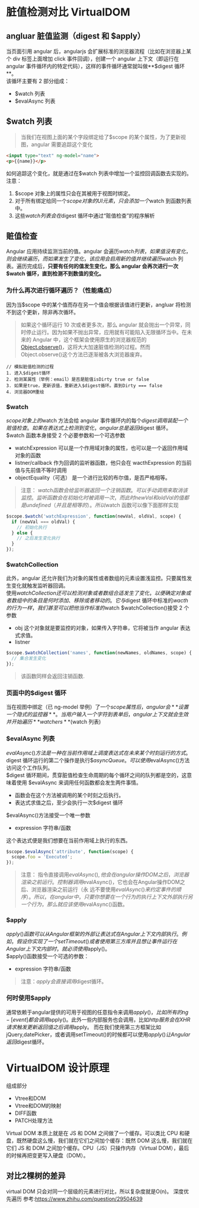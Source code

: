 # 脏值检测对比 VirtualDOM

## angluar 脏值监测（digest 和 $apply）

当页面引用 angular 后，angularjs 会扩展标准的浏览器流程（比如在浏览器上某个 div 标签上面增加 click 事件回调），创建一个 angular 上下文（即运行在 angular 事件循环内的特定代码），这样的事件循环通常就叫做**$digest 循环**。  
该循环主要有 2 部分组成：

* $watch 列表
* $evalAsync 列表

## $watch 列表

> 当我们在视图上面的某个字段绑定给了$scope 的某个属性，为了更新视图，angular 需要追踪这个变化

```html
<input type="text" ng-model="name">
<p>{{name}}</p>
```

如何追踪这个变化，就是通过在$watch 列表中增加一个监控回调函数去实现的。注意：

1.  $scope 对象上的属性只会在其被用于视图时绑定。
2.  对于所有绑定给同一个$scope 对象的 UI 元素，只会添加一个$watch 到函数列表中。
3.  这些$watch 列表会在$digest 循环中通过“赃值检查”的程序解析

## 赃值检查

Angular 应用持续监测当前的值。angular 会遍历$watch 列表，如果值没有变化，则会继续遍历，而如果发生了变化，该应用会启用新的值并继续遍历$watch 列表。遍历完成后，**只要有任何的值发生变化，那么 angular 会再次进行一次$watch 循环，直到检测不到数值的变化。**

### 为什么再次进行循环遍历？（性能痛点）

因为当$scope 中的某个值而存在另一个值会根据该值进行更新，angluar 将检测不到这个更新，除非再次循环。

> 如果这个循环运行 10 次或者更多次，那么 angular 就会抛出一个异常，同时停止运行。因为如果不抛出异常，应用就有可能陷入无限循环当中。在未来的 Angular 中，这个框架会使用原生的浏览器规范的[Object.observe()](https://developer.mozilla.org/zh-CN/docs/Web/JavaScript/Reference/Global_Objects/Object/observe)，这将大大加速脏值检测的过程。然而 Object.observe()这个方法已逐渐被各大浏览器废弃。

```
// 模拟脏值检测的过程
1. 进入$digest循环
2. 检测某属性（举例：email）是否是脏值isDirty true or false
3. 如果是true，更新该值，重新进入$digest循环。直到Dirty === false
4. 浏览器DOM重绘
```

### $watch

$scope 对象上的$watch 方法会给 angular 事件循环内的每个$digest 调用装配一个赃值检查。如果在表达式上检测到变化，angular 总是返回$digest 循环。  
$watch 函数本身接受 2 个必要参数和一个可选参数

* watchExpression 可以是一个作用域对象的属性，也可以是一个返回作用域对象的函数
* listner/callback 作为回调的监听器函数，他只会在 wacthExpression 的当前值与先前值不等时调用
* objectEquality（可选） 是一个进行比较的布尔值，是否严格相等。

> 注意： $watch 函数会给监听器返回一个注销函数。可以手动调用来取消该监控。  
> 监听函数会在初始化时被调用一次，而此时 newVal 和 oldVal 的值都是 undefined（并且是相等的）。所以$watch 函数可以像下面那样实现

```js
$scope.$watch('watchExpression', function(newVal, oldVal, scope) {
  if (newVal === oldVal) {
    // 初始化执行
  } else {
    // 之后发生变化执行
  }
});
```

### $watchCollection

此外，angular 还允许我们为对象的属性或者数组的元素设置浅监控。只要属性发生变化就触发监听器回调。  
使用$watchCollection 还可以检测对象或者数组合适发生了变化，以便确定对象或者数组中的条目是何时添加、移除或者移动的。它与$digest 循环中标准的$wacth 的行为一样，我们甚至可以把他当作标准的$watch
$watchCollection()接受 2 个参数

* obj 这个对象就是要监控的对象，如果传入字符串，它将被当作 angular 表达式求值。
* listner

```js
$scope.$watchCollection('names', function(newNames, oldNames, scope) {
  // 集合发生变化
});
```

> 该函数同样会返回注销函数.

### 页面中的$digest 循环

当在视图中绑定（已 ng-model 举例）了一个$scope 属性后，angular 会**设置一个隐式的监控器**。当用户输入一个字符到表单后，angular 上下文就会生效并开始遍历**$$watchers**($watch 列表)

### $evalAsync 列表

$evalAsync()方法是一种在当前作用域上调度表达式在未来某个时刻运行的方式。$digest
循环运行的第二个操作是执行$$asyncQueue。可以使用$evalAsync()方法访问这个工作队列。  
$digest 循环期间，贯穿脏值检查生命周期的每个循环之间的队列都是空的，这意味着使用
$evalAsync 来调用任何函数都会发生两件事情。

* 函数会在这个方法被调用的某个时刻之后执行。
* 表达式求值之后，至少会执行一次$digest 循环

$evalAsync()方法接受一个唯一参数

* expression 字符串/函数

这个表达式便是我们想要在当前作用域上执行的东西。

```js
$scope.$evalAsync('attribute', function(scope) {
  scope.foo = 'Executed';
});
```
> 注意： 指令直接调用$evalAsync(),他会在angular操作DOM之后，浏览器渲染之前运行。
控制器调用$evalAsync()，它也会在Angular操作DOM之后、浏览器渲染之前运行（永
远不要使用$evalAsync()来约定事件的顺序）。  
所以，在angular中，只要你想要在一个行为的执行上下文外部执行另一个行为，那么就应该使用$evalAsync()函数。  

### $apply
$apply()函数可以从Angular框架的外部让表达式在Angular上下文内部执行。例如，假设你
实现了一个setTimeout()或者使用第三方库并且想让事件运行在Angular上下文内部时，就必须
使用$apply()。  
$apply()函数接受一个可选的参数：
* expression 字符串/函数

> 注意：$apply 会直接调用$digest循环。

### 何时使用$apply
通常依赖于angular提供的可用于视图的任意指令来调用$apply()，比如所有的ng-[event]都会调用$apply()。此外一些内部服务也会调用，比如$http服务会在XHR请求触发更新返回值之后调用$apply。
而在我们使用第三方框架比如jQuery,datePicker，或者调用setTimeout()的时候都可以使用$apply()让Angular返回$digest循环。  


# VirtualDOM 设计原理
组成部分
* Vtree和DOM
* Vtree和DOM的映射
* DIFF函数
* PATCH处理方法

Virtual DOM 本质上就是在 JS 和 DOM 之间做了一个缓存。可以类比 CPU 和硬盘，既然硬盘这么慢，我们就在它们之间加个缓存：既然 DOM 这么慢，我们就在它们 JS 和 DOM 之间加个缓存。CPU（JS）只操作内存（Virtual DOM），最后的时候再把变更写入硬盘（DOM）。

## 对比2棵树的差异
virtual DOM 只会对同一个层级的元素进行对比，所以复杂度就是O(n)。
深度优先遍历
参考:https://www.zhihu.com/question/29504639